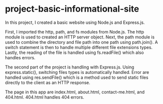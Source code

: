 # project-basic-informational-site
In this project, I created a basic website using Node.js and Express.js. 

First, I imported the http, path, and fs modules from Node.js. The http module is used to created an HTTP server object. Next, the path module is used to combine the directory and file path into one path using path.join(). A switch statement is then to handle multiple different file extensions types. Lastly, the reading of the file is handled using fs.readFile() which also handles errors.

The second part of the project is handling with Express.js. Using express.static(), switching files types is automatically handled. Error are handled using res.sendFile() which is a method used to send static files directly to the client as an HTTP response. 

The page in this app are index.html, about.html, contact-me.html, and 404.html. 404.html handles 404 errors. 